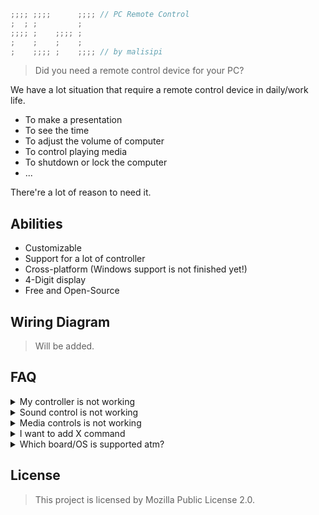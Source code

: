 ```cpp
;;;; ;;;;      ;;;; // PC Remote Control
;  ; ;         ;
;;;; ;    ;;;; ;
;    ;    ;    ;
;    ;;;; ;    ;;;; // by malisipi
```

> Did you need a remote control device for your PC?

We have a lot situation that require a remote control device in daily/work life.

* To make a presentation
* To see the time
* To adjust the volume of computer
* To control playing media
* To shutdown or lock the computer
* ...

There're a lot of reason to need it.

## Abilities

* Customizable
* Support for a lot of controller
* Cross-platform (Windows support is not finished yet!)
* 4-Digit display
* Free and Open-Source

## Wiring Diagram

> Will be added.

## FAQ

<details>
<summary>My controller is not working</summary>

* It's okey. You need to change button definations in `arduino_driver/arduino_driver.ino`.

</details>

<details>
<summary>Sound control is not working</summary>

* Only pipewire supported at linux. If you're using pipewire already, install `pactl`. In future, keyboard simulation fallback will be added.

</details>

<details>
<summary>Media controls is not working</summary>

* You need to install `playerctl`. In future, keyboard simulation fallback will be added.

</details>

<details>
<summary>I want to add X command</summary>

* Just add some code to `python_driver/user_defined_commands.py` to support X command. Also you can use `python_driver/pre_defined_commands.py`.

</details>

<details>
<summary>Which board/OS is supported atm?</summary>

> Board
* It was tested on Arduino UNO rev3. However, it should work all Arduinos. If you was tested it on different Arduino, please report the support status.

> OS
* It was tested on Arch Linux/Wayland/Pipewire. It should work every Linux distro that have Pipewire, `playerctl`, `pactl`.

</details>

## License

> This project is licensed by Mozilla Public License 2.0.